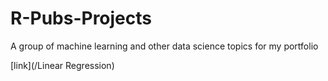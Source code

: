 # R-Pubs-Projects
A group of machine learning and other data science topics for my portfolio

[link](/Linear Regression)
